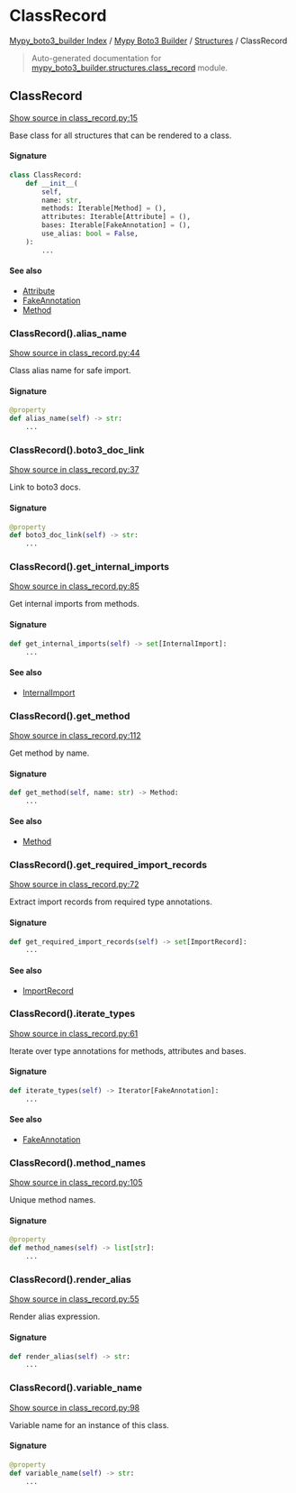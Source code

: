 # ClassRecord

[Mypy_boto3_builder Index](../../README.md#mypy_boto3_builder-index) /
[Mypy Boto3 Builder](../index.md#mypy-boto3-builder) /
[Structures](./index.md#structures) /
ClassRecord

> Auto-generated documentation for [mypy_boto3_builder.structures.class_record](https://github.com/youtype/mypy_boto3_builder/blob/main/mypy_boto3_builder/structures/class_record.py) module.

## ClassRecord

[Show source in class_record.py:15](https://github.com/youtype/mypy_boto3_builder/blob/main/mypy_boto3_builder/structures/class_record.py#L15)

Base class for all structures that can be rendered to a class.

#### Signature

```python
class ClassRecord:
    def __init__(
        self,
        name: str,
        methods: Iterable[Method] = (),
        attributes: Iterable[Attribute] = (),
        bases: Iterable[FakeAnnotation] = (),
        use_alias: bool = False,
    ):
        ...
```

#### See also

- [Attribute](./attribute.md#attribute)
- [FakeAnnotation](../type_annotations/fake_annotation.md#fakeannotation)
- [Method](./method.md#method)

### ClassRecord().alias_name

[Show source in class_record.py:44](https://github.com/youtype/mypy_boto3_builder/blob/main/mypy_boto3_builder/structures/class_record.py#L44)

Class alias name for safe import.

#### Signature

```python
@property
def alias_name(self) -> str:
    ...
```

### ClassRecord().boto3_doc_link

[Show source in class_record.py:37](https://github.com/youtype/mypy_boto3_builder/blob/main/mypy_boto3_builder/structures/class_record.py#L37)

Link to boto3 docs.

#### Signature

```python
@property
def boto3_doc_link(self) -> str:
    ...
```

### ClassRecord().get_internal_imports

[Show source in class_record.py:85](https://github.com/youtype/mypy_boto3_builder/blob/main/mypy_boto3_builder/structures/class_record.py#L85)

Get internal imports from methods.

#### Signature

```python
def get_internal_imports(self) -> set[InternalImport]:
    ...
```

#### See also

- [InternalImport](../type_annotations/internal_import.md#internalimport)

### ClassRecord().get_method

[Show source in class_record.py:112](https://github.com/youtype/mypy_boto3_builder/blob/main/mypy_boto3_builder/structures/class_record.py#L112)

Get method by name.

#### Signature

```python
def get_method(self, name: str) -> Method:
    ...
```

#### See also

- [Method](./method.md#method)

### ClassRecord().get_required_import_records

[Show source in class_record.py:72](https://github.com/youtype/mypy_boto3_builder/blob/main/mypy_boto3_builder/structures/class_record.py#L72)

Extract import records from required type annotations.

#### Signature

```python
def get_required_import_records(self) -> set[ImportRecord]:
    ...
```

#### See also

- [ImportRecord](../import_helpers/import_record.md#importrecord)

### ClassRecord().iterate_types

[Show source in class_record.py:61](https://github.com/youtype/mypy_boto3_builder/blob/main/mypy_boto3_builder/structures/class_record.py#L61)

Iterate over type annotations for methods, attributes and bases.

#### Signature

```python
def iterate_types(self) -> Iterator[FakeAnnotation]:
    ...
```

#### See also

- [FakeAnnotation](../type_annotations/fake_annotation.md#fakeannotation)

### ClassRecord().method_names

[Show source in class_record.py:105](https://github.com/youtype/mypy_boto3_builder/blob/main/mypy_boto3_builder/structures/class_record.py#L105)

Unique method names.

#### Signature

```python
@property
def method_names(self) -> list[str]:
    ...
```

### ClassRecord().render_alias

[Show source in class_record.py:55](https://github.com/youtype/mypy_boto3_builder/blob/main/mypy_boto3_builder/structures/class_record.py#L55)

Render alias expression.

#### Signature

```python
def render_alias(self) -> str:
    ...
```

### ClassRecord().variable_name

[Show source in class_record.py:98](https://github.com/youtype/mypy_boto3_builder/blob/main/mypy_boto3_builder/structures/class_record.py#L98)

Variable name for an instance of this class.

#### Signature

```python
@property
def variable_name(self) -> str:
    ...
```
